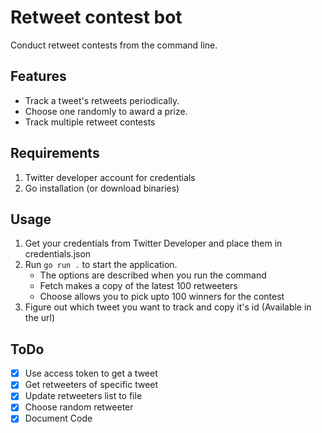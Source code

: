 # Retweet contest bot
Conduct retweet contests from the command line.  

## Features
* Track a tweet's retweets periodically.
* Choose one randomly to award a prize.
* Track multiple retweet contests

## Requirements
1. Twitter developer account for credentials
2. Go installation (or download binaries)

## Usage
1. Get your credentials from Twitter Developer and place them in credentials.json
2. Run `go run .` to start the application.
    * The options are described when you run the command
    * Fetch makes a copy of the latest 100 retweeters
    * Choose allows you to pick upto 100 winners for the contest
3. Figure out which tweet you want to track and copy it's id (Available in the url)

## ToDo
- [x] Use access token to get a tweet
- [x] Get retweeters of specific tweet
- [x] Update retweeters list to file
- [x] Choose random retweeter
- [x] Document Code
